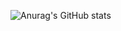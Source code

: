 
![Anurag's GitHub stats](https://github-readme-stats.vercel.app/api?username=trptc&show_icons=true&theme=gruvbox)
